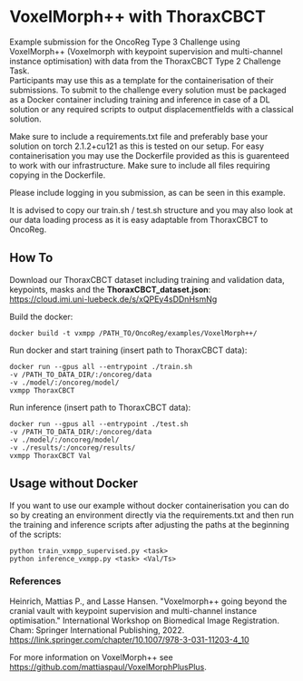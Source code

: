 # VoxelMorph++ with ThoraxCBCT

Example submission for the OncoReg Type 3 Challenge using VoxelMorph++ (Voxelmorph with keypoint supervision and multi-channel instance optimisation) with data from the ThoraxCBCT Type 2 Challenge Task.  
Participants may use this as a template for the containerisation of their submissions. 
To submit to the challenge every solution must be packaged as a Docker container including training and inference in case of a DL solution or any required scripts to output displacementfields with a classical solution.

Make sure to include a requirements.txt file and preferably base your solution on torch 2.1.2+cu121 as this is tested on our setup.
For easy containerisation you may use the Dockerfile provided as this is guarenteed to work with our infrastructure. Make sure to include all files requiring copying in the Dockerfile.

Please include logging in you submission, as can be seen in this example. 

It is advised to copy our train.sh / test.sh structure and you may also look at our data loading process as it is easy adaptable from ThoraxCBCT to OncoReg.

## How To

Download our ThoraxCBCT dataset including training and validation data, keypoints, masks and the **ThoraxCBCT_dataset.json**:  
https://cloud.imi.uni-luebeck.de/s/xQPEy4sDDnHsmNg

Build the docker:

```
docker build -t vxmpp /PATH_TO/OncoReg/examples/VoxelMorph++/
```

Run docker and start training (insert path to ThoraxCBCT data):

```
docker run --gpus all --entrypoint ./train.sh
-v /PATH_TO_DATA_DIR/:/oncoreg/data
-v ./model/:/oncoreg/model/
vxmpp ThoraxCBCT
```

Run inference (insert path to ThoraxCBCT data):

```
docker run --gpus all --entrypoint ./test.sh
-v /PATH_TO_DATA_DIR/:/oncoreg/data
-v ./model/:/oncoreg/model/
-v ./results/:/oncoreg/results/
vxmpp ThoraxCBCT Val
```

## Usage without Docker

If you want to use our example without docker containerisation you can do so by creating an environment directly via the requirements.txt and then run the training and inference scripts after adjusting the paths at the beginning of the scripts:
```
python train_vxmpp_supervised.py <task>
python inference_vxmpp.py <task> <Val/Ts>
```




### References
Heinrich, Mattias P., and Lasse Hansen. "Voxelmorph++ going beyond the cranial vault with keypoint supervision and multi-channel instance optimisation." International Workshop on Biomedical Image Registration. Cham: Springer International Publishing, 2022. https://link.springer.com/chapter/10.1007/978-3-031-11203-4_10  

For more information on VoxelMorph++ see https://github.com/mattiaspaul/VoxelMorphPlusPlus.
